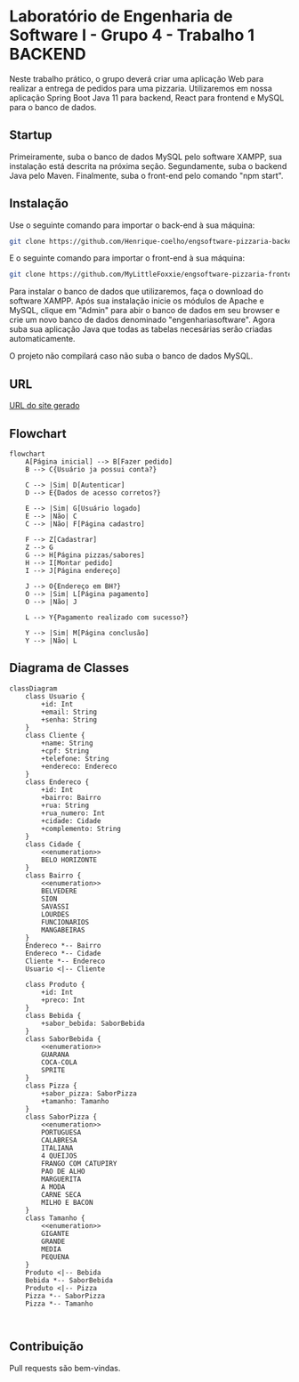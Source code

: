 # Laboratório de Engenharia de Software I - Grupo 4 - Trabalho 1 BACKEND
Neste trabalho prático, o grupo deverá criar uma aplicação Web para realizar a
entrega de pedidos para uma pizzaria. Utilizaremos em nossa aplicação Spring Boot Java 11 para backend, React para frontend e MySQL para o banco de dados.

## Startup

Primeiramente, suba o banco de dados MySQL pelo software XAMPP, sua instalação está descrita na próxima seção. Segundamente, suba o backend Java pelo Maven.
Finalmente, suba o front-end pelo comando "npm start".

## Instalação

Use o seguinte comando para importar o back-end à sua máquina:

```bash
git clone https://github.com/Henrique-coelho/engsoftware-pizzaria-backend.git
```

E o seguinte comando para importar o front-end à sua máquina:

```bash
git clone https://github.com/MyLittleFoxxie/engsoftware-pizzaria-frontend.git
```

Para instalar o banco de dados que utilizaremos, faça o download do software XAMPP. Após sua instalação inicie os módulos de Apache e MySQL, clique em "Admin" para abir o banco de dados em seu browser e crie um novo banco de dados denominado "engenhariasoftware". Agora suba sua aplicação Java que todas as tabelas necesárias serão criadas automaticamente.

O projeto não compilará caso não suba o banco de dados MySQL.

## URL

[URL do site gerado](http://localhost:3000/)


## Flowchart

```mermaid
flowchart
    A[Página inicial] --> B[Fazer pedido]
    B --> C{Usuário ja possui conta?}

    C --> |Sim| D[Autenticar]
    D --> E{Dados de acesso corretos?}

    E --> |Sim| G[Usuário logado]
    E --> |Não| C
    C --> |Não| F[Página cadastro]
    
    F --> Z[Cadastrar]
    Z --> G
    G --> H[Página pizzas/sabores]
    H --> I[Montar pedido]
    I --> J[Página endereço]

    J --> O{Endereço em BH?}
    O --> |Sim| L[Página pagamento]
    O --> |Não| J

    L --> Y{Pagamento realizado com sucesso?}

    Y --> |Sim| M[Página conclusão]
    Y --> |Não| L
```

## Diagrama de Classes

```mermaid
classDiagram
    class Usuario {
        +id: Int
        +email: String
        +senha: String
    }
    class Cliente {
        +name: String
        +cpf: String 
        +telefone: String
        +endereco: Endereco
    }
    class Endereco {
        +id: Int
        +bairro: Bairro
        +rua: String
        +rua_numero: Int
        +cidade: Cidade
        +complemento: String
    }
    class Cidade {
        <<enumeration>>
        BELO HORIZONTE
    }
    class Bairro {
        <<enumeration>>
        BELVEDERE
        SION
        SAVASSI
        LOURDES
        FUNCIONARIOS
        MANGABEIRAS
    }
    Endereco *-- Bairro
    Endereco *-- Cidade
    Cliente *-- Endereco
    Usuario <|-- Cliente

    class Produto {
        +id: Int
        +preco: Int
    }
    class Bebida {
        +sabor_bebida: SaborBebida
    }
    class SaborBebida {
        <<enumeration>>
        GUARANA
        COCA-COLA
        SPRITE
    }
    class Pizza {
        +sabor_pizza: SaborPizza
        +tamanho: Tamanho 
    }
    class SaborPizza {
        <<enumeration>>
        PORTUGUESA
        CALABRESA
        ITALIANA
        4 QUEIJOS
        FRANGO COM CATUPIRY
        PAO DE ALHO
        MARGUERITA
        A MODA
        CARNE SECA
        MILHO E BACON
    }
    class Tamanho {
        <<enumeration>>
        GIGANTE
        GRANDE
        MEDIA
        PEQUENA
    }
    Produto <|-- Bebida
    Bebida *-- SaborBebida
    Produto <|-- Pizza
    Pizza *-- SaborPizza
    Pizza *-- Tamanho

    

```


## Contribuição
Pull requests são bem-vindas.

